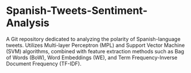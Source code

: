 # Spanish-Tweets-Sentiment-Analysis
A Git repository dedicated to analyzing the polarity of Spanish-language tweets. Utilizes Multi-layer Perceptron (MPL) and Support Vector Machine (SVM) algorithms, combined with feature extraction methods such as Bag of Words (BoW), Word Embeddings (WE), and Term Frequency-Inverse Document Frequency (TF-IDF).
